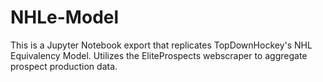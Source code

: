# NHLe-Model

This is a Jupyter Notebook export that replicates TopDownHockey's NHL Equivalency Model. Utilizes the EliteProspects webscraper to aggregate prospect production data. 
